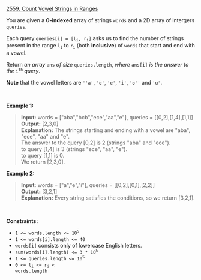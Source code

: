 [2559. Count Vowel Strings in Ranges](https://leetcode.com/problems/count-vowel-strings-in-ranges)

You are given a **0-indexed** array of strings `words` and a 2D array of intergers `queries`.

Each query <code>queries[i] = [l<sub>i</sub>, r<sub>i</sub>]</code> asks us to find the number of strings present in the range <code>l<sub>i</sub></code> to <code>r<sub>i</sub></code> (both **inclusive**) of `words` that start and end with a vowel.

Return *an array* `ans` *of size* `queries.length`, *where* `ans[i]` *is the answer to the* <code>i<sup>th</sup></code> *query*.

**Note** that the vowel letters are `''a'`, `'e'`, `'e'`, `'i'`, `'o''` and `'u'`.

<p>&nbsp;</p>

**Example 1:**

> **Input:** words = ["aba","bcb","ece","aa","e"], queries = [[0,2],[1,4],[1,1]] <br>
> **Output:** [2,3,0] <br>
> **Explanation:** The strings starting and ending with a vowel are "aba", "ece", "aa" and "e". <br>
> The answer to the query [0,2] is 2 (strings "aba" and "ece"). <br>
> to query [1,4] is 3 (strings "ece", "aa", "e"). <br>
> to query [1,1] is 0. <br>
> We return [2,3,0].

**Example 2:**

> **Input:** words = ["a","e","i"], queries = [[0,2],[0,1],[2,2]] <br>
> **Output:** [3,2,1] <br>
> **Explanation:** Every string satisfies the conditions, so we return [3,2,1].

<p>&nbsp;</p>

**Constraints:**
- <code>1 <= words.length <= 10<sup>5</sup></code>
- `1 <= words[i].length <= 40`
- `words[i]` consists only of lowercase English letters.
- <code>sum(words[i].length) <= 3 * 10<sup>5</sup></code>
- <code>1 <= queries.length <= 10<sup>5</sup></code>
- <code>0 <= l<sub>i</sub> <= r<sub>i</sub> < words.length</code>
